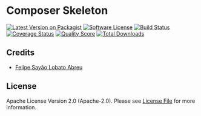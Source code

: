 # Composer Skeleton

[![Latest Version on Packagist][ico-version]][link-packagist]
[![Software License][ico-license]](LICENSE)
[![Build Status][ico-travis]][link-travis]
[![Coverage Status][ico-scrutinizer]][link-scrutinizer]
[![Quality Score][ico-code-quality]][link-code-quality]
[![Total Downloads][ico-downloads]][link-downloads]

## Credits

- [Felipe Sayão Lobato Abreu][link-author]

## License

Apache License Version 2.0 (Apache-2.0). Please see [License File](LICENSE.md) for more information.

[ico-version]: https://img.shields.io/packagist/v/coisa/composer-skeleton.svg?style=flat-square
[ico-license]: https://img.shields.io/packagist/l/coisa/composer-skeleton.svg
[ico-travis]: https://img.shields.io/travis/coisa/composer-skeleton/master.svg?style=flat-square
[ico-scrutinizer]: https://img.shields.io/scrutinizer/coverage/g/coisa/composer-skeleton.svg?style=flat-square
[ico-code-quality]: https://img.shields.io/scrutinizer/g/coisa/composer-skeleton.svg?style=flat-square
[ico-downloads]: https://img.shields.io/packagist/dt/coisa/composer-skeleton.svg?style=flat-square

[link-packagist]: https://packagist.org/packages/coisa/composer-skeleton
[link-travis]: https://travis-ci.org/coisa/composer-skeleton
[link-scrutinizer]: https://scrutinizer-ci.com/g/coisa/composer-skeleton/code-structure
[link-code-quality]: https://scrutinizer-ci.com/g/coisa/composer-skeleton
[link-downloads]: https://packagist.org/packages/coisa/composer-skeleton
[link-author]: https://github.com/coisa
